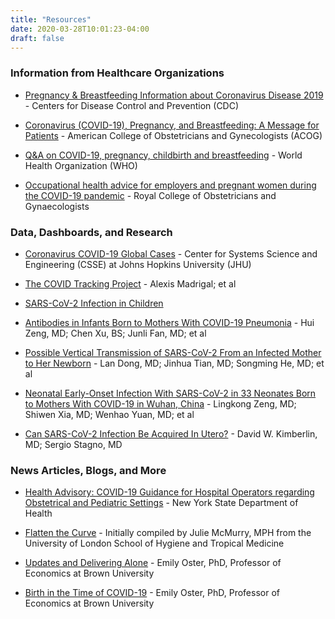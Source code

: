 ```yaml
---
title: "Resources"
date: 2020-03-28T10:01:23-04:00
draft: false
---
```



### Information from Healthcare Organizations

<p class="m-3"></p>

* [Pregnancy & Breastfeeding Information about Coronavirus Disease 2019](https://www.cdc.gov/coronavirus/2019-ncov/prepare/pregnancy-breastfeeding.html) - Centers for Disease Control and Prevention (CDC)

* [Coronavirus (COVID-19), Pregnancy, and Breastfeeding: A Message for Patients](https://www.acog.org/patient-resources/faqs/pregnancy/coronavirus-pregnancy-and-breastfeeding) - American College of Obstetricians and Gynecologists (ACOG)

* [Q&A on COVID-19, pregnancy, childbirth and breastfeeding](https://www.who.int/news-room/q-a-detail/q-a-on-covid-19-pregnancy-childbirth-and-breastfeeding) - World Health Organization (WHO)

* [Occupational health advice for employers and pregnant women during the COVID-19 pandemic](https://www.rcog.org.uk/globalassets/documents/guidelines/2020-03-26-covid19-occupational-health.pdf) - Royal College of Obstetricians and Gynaecologists

### Data, Dashboards, and Research

<p class="m-3"></p>

* [Coronavirus COVID-19 Global Cases](https://coronavirus.jhu.edu/map.html) - Center for Systems Science and Engineering (CSSE) at Johns Hopkins University (JHU)

* [The COVID Tracking Project](https://covidtracking.com/data/) - Alexis Madrigal; et al

* [SARS-CoV-2 Infection in Children](https://www.nejm.org/doi/full/10.1056/NEJMc2005073)

* [Antibodies in Infants Born to Mothers With COVID-19 Pneumonia](https://jamanetwork.com/journals/jama/fullarticle/2763854) - Hui Zeng, MD; Chen Xu, BS; Junli Fan, MD; et al

* [Possible Vertical Transmission of SARS-CoV-2 From an Infected Mother to Her Newborn](https://jamanetwork.com/journals/jama/fullarticle/2763853) - Lan Dong, MD; Jinhua Tian, MD; Songming He, MD; et al

* [Neonatal Early-Onset Infection With SARS-CoV-2 in 33 Neonates Born to Mothers With COVID-19 in Wuhan, China](https://jamanetwork.com/journals/jamapediatrics/fullarticle/2763787) - Lingkong Zeng, MD; Shiwen Xia, MD; Wenhao Yuan, MD; et al

* [Can SARS-CoV-2 Infection Be Acquired In Utero?](https://jamanetwork.com/journals/jama/fullarticle/2763851) -  David W. Kimberlin, MD; Sergio Stagno, MD 

### News Articles, Blogs, and More

<p class="m-3"></p>

* [Health Advisory: COVID-19 Guidance for Hospital Operators regarding Obstetrical and Pediatric Settings](https://coronavirus.health.ny.gov/system/files/documents/2020/03/doh_covid19_obpedsvisitation_032720.pdf) - New York State Department of Health

* [Flatten the Curve](https://www.flattenthecurve.com/) - Initially compiled by Julie McMurry, MPH from the University of London School of Hygiene and Tropical Medicine

* [Updates and Delivering Alone](https://emilyoster.substack.com/p/updates-and-delivering-alone) - Emily Oster, PhD, Professor of Economics at Brown University

* [Birth in the Time of COVID-19](https://emilyoster.substack.com/p/birth-in-the-time-of-covid-19) - Emily Oster, PhD, Professor of Economics at Brown University

<p class="m-5"></p>
